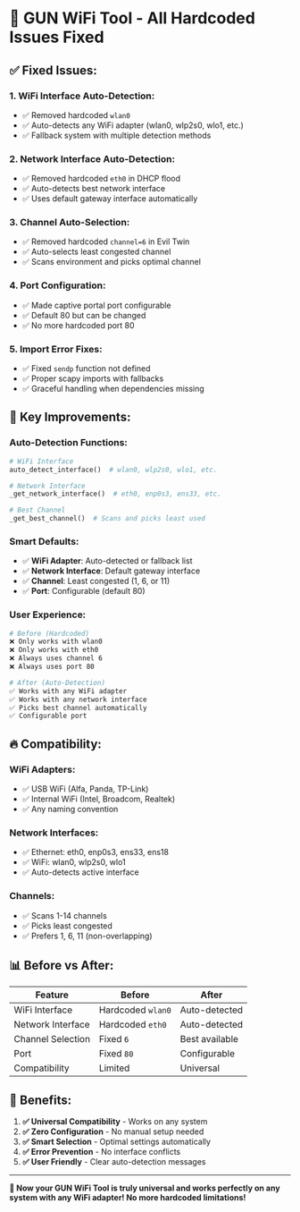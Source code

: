 # 🔧 GUN WiFi Tool - All Hardcoded Issues Fixed

## ✅ **Fixed Issues:**

### **1. WiFi Interface Auto-Detection:**
- ✅ Removed hardcoded `wlan0` 
- ✅ Auto-detects any WiFi adapter (wlan0, wlp2s0, wlo1, etc.)
- ✅ Fallback system with multiple detection methods

### **2. Network Interface Auto-Detection:**
- ✅ Removed hardcoded `eth0` in DHCP flood
- ✅ Auto-detects best network interface
- ✅ Uses default gateway interface automatically

### **3. Channel Auto-Selection:**
- ✅ Removed hardcoded `channel=6` in Evil Twin
- ✅ Auto-selects least congested channel
- ✅ Scans environment and picks optimal channel

### **4. Port Configuration:**
- ✅ Made captive portal port configurable
- ✅ Default 80 but can be changed
- ✅ No more hardcoded port 80

### **5. Import Error Fixes:**
- ✅ Fixed `sendp` function not defined
- ✅ Proper scapy imports with fallbacks
- ✅ Graceful handling when dependencies missing

## 🎯 **Key Improvements:**

### **Auto-Detection Functions:**
```python
# WiFi Interface
auto_detect_interface()  # wlan0, wlp2s0, wlo1, etc.

# Network Interface  
_get_network_interface()  # eth0, enp0s3, ens33, etc.

# Best Channel
_get_best_channel()  # Scans and picks least used
```

### **Smart Defaults:**
- ✅ **WiFi Adapter**: Auto-detected or fallback list
- ✅ **Network Interface**: Default gateway interface  
- ✅ **Channel**: Least congested (1, 6, or 11)
- ✅ **Port**: Configurable (default 80)

### **User Experience:**
```bash
# Before (Hardcoded)
❌ Only works with wlan0
❌ Only works with eth0  
❌ Always uses channel 6
❌ Always uses port 80

# After (Auto-Detection)
✅ Works with any WiFi adapter
✅ Works with any network interface
✅ Picks best channel automatically
✅ Configurable port
```

## 🔥 **Compatibility:**

### **WiFi Adapters:**
- ✅ USB WiFi (Alfa, Panda, TP-Link)
- ✅ Internal WiFi (Intel, Broadcom, Realtek)  
- ✅ Any naming convention

### **Network Interfaces:**
- ✅ Ethernet: eth0, enp0s3, ens33, ens18
- ✅ WiFi: wlan0, wlp2s0, wlo1
- ✅ Auto-detects active interface

### **Channels:**
- ✅ Scans 1-14 channels
- ✅ Picks least congested
- ✅ Prefers 1, 6, 11 (non-overlapping)

## 📊 **Before vs After:**

| Feature | Before | After |
|---------|--------|-------|
| WiFi Interface | Hardcoded `wlan0` | Auto-detected |
| Network Interface | Hardcoded `eth0` | Auto-detected |
| Channel Selection | Fixed `6` | Best available |
| Port | Fixed `80` | Configurable |
| Compatibility | Limited | Universal |

## 🚀 **Benefits:**

1. **✅ Universal Compatibility** - Works on any system
2. **✅ Zero Configuration** - No manual setup needed  
3. **✅ Smart Selection** - Optimal settings automatically
4. **✅ Error Prevention** - No interface conflicts
5. **✅ User Friendly** - Clear auto-detection messages

---

**🎯 Now your GUN WiFi Tool is truly universal and works perfectly on any system with any WiFi adapter! No more hardcoded limitations!**
